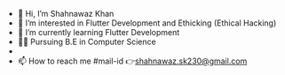 - 👋 Hi, I’m Shahnawaz Khan
- 👀 I’m interested in Flutter Development and Ethicking (Ethical Hacking)
- 🌱 I’m currently learning Flutter Development
- 👨‍🎓 Pursuing B.E in Computer Science
- 
- 📫 How to reach me 
#mail-id 👉shahnawaz.sk230@gmail.com


<!---
Shanu33/Shanu33 is a ✨ special ✨ repository because its `README.md` (this file) appears on your GitHub profile.
You can click the Preview link to take a look at your changes.
--->

